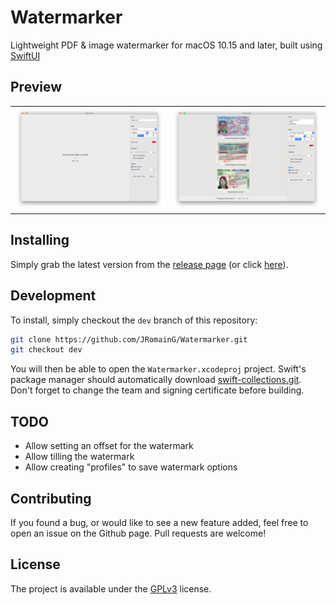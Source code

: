 # Watermarker

Lightweight PDF &amp; image watermarker for macOS 10.15 and later, built using [SwiftUI](https://developer.apple.com/xcode/swiftui)

## Preview

<table style="border: none">
  <tr style="border: none">
    <td style="border: none"><img src="img/preview-1.png"></td>
    <td style="border: none"><img src="img/preview-2.png"></td>
  </tr>
</table>

## Installing

Simply grab the latest version from the [release page](https://github.com/JRomainG/Watermarker/releases) (or click [here](https://github.com/JRomainG/Watermarker/releases/latest/download/Watermarker.app.zip)).

## Development

To install, simply checkout the `dev` branch of this repository:

```bash
git clone https://github.com/JRomainG/Watermarker.git
git checkout dev
```

You will then be able to open the `Watermarker.xcodeproj` project. Swift's package manager should automatically download [swift-collections.git](https://github.com/apple/swift-collections.git). Don't forget to change the team and signing certificate before building.

## TODO

* Allow setting an offset for the watermark
* Allow tilling the watermark
* Allow creating "profiles" to save watermark options

## Contributing

If you found a bug, or would like to see a new feature added, feel free to open an issue on the Github page. Pull requests are welcome!

## License

The project is available under the [GPLv3](https://www.gnu.org/licenses/gpl-3.0.en.html) license.
